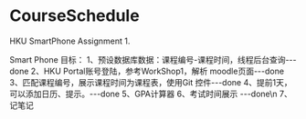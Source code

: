 # CourseSchedule
HKU SmartPhone Assignment 1.

Smart Phone 目标：
1、预设数据库数据：课程编号-课程时间，线程后台查询---done
2、HKU Portal账号登陆，参考WorkShop1，解析 moodle页面---done
3、匹配课程编号，展示课程时间为课程表，使用Git 控件---done
4、提前1天，可以添加日历、提示。---done
5、GPA计算器
6、考试时间展示 ---done\n
7、记笔记
